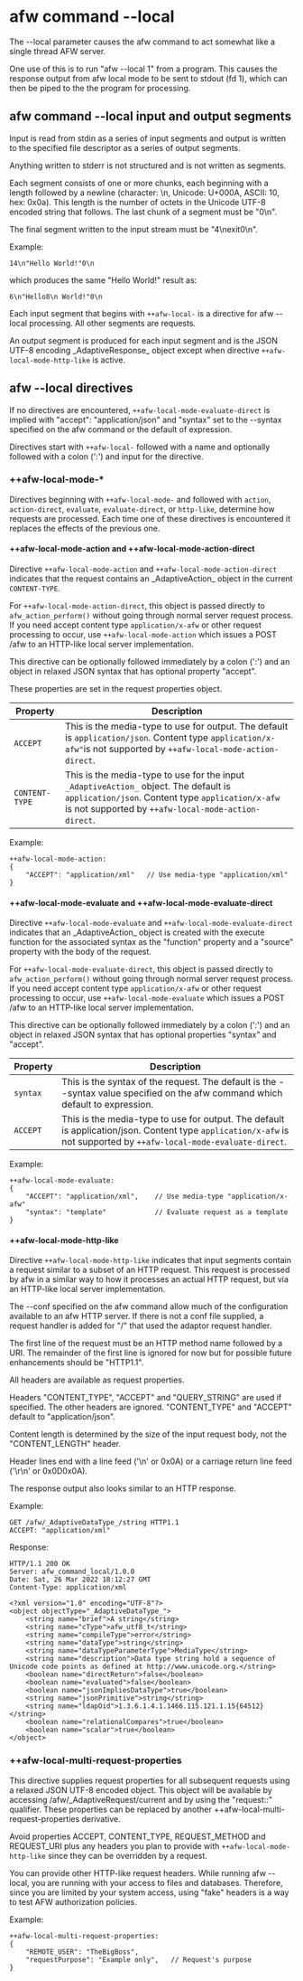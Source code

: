 # afw command --local

The --local parameter causes the afw command to act somewhat like a single
thread AFW server.

One use of this is to run "afw --local 1" from a program. This causes the
response output from afw local mode to be sent to stdout (fd 1), which can then
be piped to the the program for processing.

## afw command --local input and output segments

Input is read from stdin as a series of input segments and output is written to
the specified file descriptor as a series of output segments.

Anything written to stderr is not structured and is not written as segments.

Each segment consists of one or more chunks, each beginning with a length
followed by a newline (character: \n, Unicode: U+000A, ASCII: 10, hex: 0x0a).
This length is the number of octets in the Unicode UTF-8 encoded string that
follows. The last chunk of a segment must be "0\n".

The final segment written to the input stream must be "4\nexit0\n".

Example:

```
14\n"Hello World!"0\n
```

which produces the same "Hello World!" result as:

```
6\n"Hello8\n World!"0\n
```

Each input segment that begins with `++afw-local-` is a directive for afw
--local processing. All other segments are requests.

An output segment is produced for each input segment and is the JSON UTF-8
encoding \_AdaptiveResponse\_ object except when directive
`++afw-local-mode-http-like` is active.

## afw --local directives

If no directives are encountered, `++afw-local-mode-evaluate-direct` is implied
with "accept": "application/json" and "syntax" set to the --syntax specified
on the afw command or the default of expression.

Directives start with `++afw-local-` followed with a name and optionally
followed with a colon (':') and input for the directive.

### ++afw-local-mode-*

Directives beginning with `++afw-local-mode-` and followed with `action`,
`action-direct`, `evaluate`, `evaluate-direct`, or `http-like`, determine how
requests are processed. Each time one of these directives is encountered it
replaces the effects of the previous one.

#### ++afw-local-mode-action and ++afw-local-mode-action-direct

Directive `++afw-local-mode-action` and `++afw-local-mode-action-direct`
indicates that the request contains an \_AdaptiveAction\_ object in the current `CONTENT-TYPE`.

For `++afw-local-mode-action-direct`, this object is passed directly to
`afw_action_perform()` without going through normal server request process. If
you need accept content type `application/x-afw` or other request processing to
occur, use `++afw-local-mode-action` which issues a POST /afw to an HTTP-like
local server implementation.

This directive can be optionally followed immediately by a colon (':') and an
object in relaxed JSON syntax that has optional property "accept".

These properties are set in the request properties object.

| Property | Description |
| -------- | ----------- |
| `ACCEPT` | This is the media-type to use for output. The default is `application/json`. Content type `application/x-afw"`is not supported by `++afw-local-mode-action-direct`. |
| `CONTENT-TYPE` | This is the media-type to use for the input `_AdaptiveAction_` object. The default is `application/json`. Content type `application/x-afw` is not supported by `++afw-local-mode-action-direct`. |

Example:

```
++afw-local-mode-action:
{
	"ACCEPT": "application/xml"   // Use media-type "application/xml"
}
```

#### ++afw-local-mode-evaluate and ++afw-local-mode-evaluate-direct

Directive `++afw-local-mode-evaluate` and `++afw-local-mode-evaluate-direct`
indicates that an \_AdaptiveAction\_ object is created with the execute function
for the associated syntax as the "function" property and a "source" property
with the body of the request.

For `++afw-local-mode-evaluate-direct`, this object is passed directly to
`afw_action_perform()`  without going through normal server request process. If
you need accept content type `application/x-afw` or other request processing to
occur, use `++afw-local-mode-evaluate` which issues a POST /afw to an HTTP-like
local server implementation.

This directive can be optionally followed immediately by a colon (':') and an
object in relaxed JSON syntax that has optional properties "syntax" and
"accept".



| Property | Description |
| -------- | ----------- |
| `syntax` | This is the syntax of the request. The default is the --syntax value specified on the afw command which default to expression. |
| `ACCEPT` | This is the media-type to use for output. The default is application/json. Content type `application/x-afw` is not supported by `++afw-local-mode-evaluate-direct`. |

Example:

```
++afw-local-mode-evaluate:
{
    "ACCEPT": "application/xml",    // Use media-type "application/x-afw"
    "syntax": "template"            // Evaluate request as a template                 
}
```

#### ++afw-local-mode-http-like

Directive `++afw-local-mode-http-like` indicates that input segments contain a
request similar to a subset of an HTTP request. This request is processed by afw
in a similar way to how it processes an actual HTTP request, but via an
HTTP-like local server implementation.

The --conf specified on the afw command allow much of the configuration
available to an afw HTTP server. If there is not a conf file supplied, a request
handler is added for "/" that used the adaptor request handler.

The first line of the request must be an HTTP method name followed by a URI. The
remainder of the first line is ignored for now but for possible future
enhancements should be "HTTP1.1".

All headers are available as request properties.

Headers "CONTENT_TYPE", "ACCEPT" and "QUERY_STRING" are used if specified. The
other headers are ignored. "CONTENT_TYPE" and "ACCEPT" default to
"application/json".

Content length is determined by the size of the input request body, not the
"CONTENT_LENGTH" header.

Header lines end with a line feed ('\n' or 0x0A) or a carriage return line feed
('\r\n' or 0x0D0x0A).

The response output also looks similar to an HTTP response.

Example:

```
GET /afw/_AdaptiveDataType_/string HTTP1.1
ACCEPT: "application/xml"
```

Response:

```
HTTP/1.1 200 OK
Server: afw_command_local/1.0.0
Date: Sat, 26 Mar 2022 18:12:27 GMT
Content-Type: application/xml

<?xml version="1.0" encoding="UTF-8"?>
<object objectType="_AdaptiveDataType_">
	<string name="brief">A string</string>
	<string name="cType">afw_utf8_t</string>
	<string name="compileType">error</string>
	<string name="dataType">string</string>
	<string name="dataTypeParameterType">MediaType</string>
	<string name="description">Data type string hold a sequence of Unicode code points as defined at http://www.unicode.org.</string>
	<boolean name="directReturn">false</boolean>
	<boolean name="evaluated">false</boolean>
	<boolean name="jsonImpliesDataType">true</boolean>
	<string name="jsonPrimitive">string</string>
	<string name="ldapOid">1.3.6.1.4.1.1466.115.121.1.15{64512}</string>
	<boolean name="relationalCompares">true</boolean>
	<boolean name="scalar">true</boolean>
</object>
```

### ++afw-local-multi-request-properties

This directive supplies request properties for all subsequent requests using a relaxed JSON UTF-8 encoded object. This object will be available by accessing
/afw/\_AdaptiveRequest\/current and by using the "request::" qualifier. These
properties can be replaced by another ++afw-local-multi-request-properties
derivative.

Avoid properties ACCEPT, CONTENT_TYPE, REQUEST_METHOD and REQUEST_URI plus
any headers you plan to provide with `++afw-local-mode-http-like` since they
can be overridden by a request.

You can provide other HTTP-like request headers. While running afw --local, you
are running with your access to files and databases. Therefore, since you are limited by your system access, using "fake" headers is a way to test AFW authorization policies.

Example:

```
++afw-local-multi-request-properties:
{
	"REMOTE_USER": "TheBigBoss",
    "requestPurpose": "Example only",   // Request's purpose
}
```
